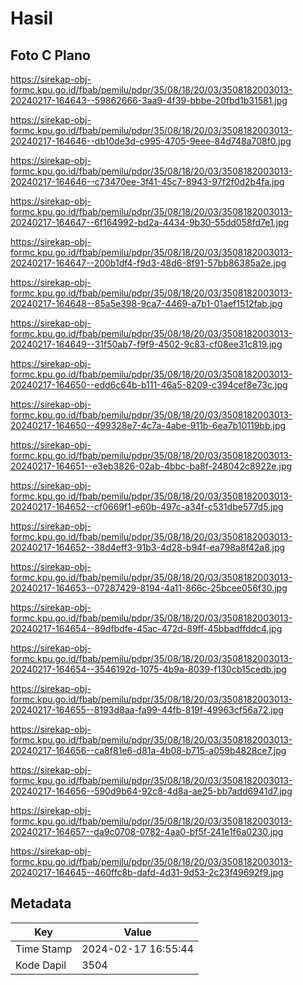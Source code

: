 # Hasil

## Foto C Plano

https://sirekap-obj-formc.kpu.go.id/fbab/pemilu/pdpr/35/08/18/20/03/3508182003013-20240217-164643--59862666-3aa9-4f39-bbbe-20fbd1b31581.jpg

https://sirekap-obj-formc.kpu.go.id/fbab/pemilu/pdpr/35/08/18/20/03/3508182003013-20240217-164646--db10de3d-c995-4705-9eee-84d748a708f0.jpg

https://sirekap-obj-formc.kpu.go.id/fbab/pemilu/pdpr/35/08/18/20/03/3508182003013-20240217-164646--c73470ee-3f41-45c7-8943-97f2f0d2b4fa.jpg

https://sirekap-obj-formc.kpu.go.id/fbab/pemilu/pdpr/35/08/18/20/03/3508182003013-20240217-164647--6f164992-bd2a-4434-9b30-55dd058fd7e1.jpg

https://sirekap-obj-formc.kpu.go.id/fbab/pemilu/pdpr/35/08/18/20/03/3508182003013-20240217-164647--200b1df4-f9d3-48d6-8f91-57bb86385a2e.jpg

https://sirekap-obj-formc.kpu.go.id/fbab/pemilu/pdpr/35/08/18/20/03/3508182003013-20240217-164648--85a5e398-9ca7-4469-a7b1-01aef1512fab.jpg

https://sirekap-obj-formc.kpu.go.id/fbab/pemilu/pdpr/35/08/18/20/03/3508182003013-20240217-164649--31f50ab7-f9f9-4502-9c83-cf08ee31c819.jpg

https://sirekap-obj-formc.kpu.go.id/fbab/pemilu/pdpr/35/08/18/20/03/3508182003013-20240217-164650--edd6c64b-b111-46a5-8209-c394cef8e73c.jpg

https://sirekap-obj-formc.kpu.go.id/fbab/pemilu/pdpr/35/08/18/20/03/3508182003013-20240217-164650--499328e7-4c7a-4abe-911b-6ea7b10119bb.jpg

https://sirekap-obj-formc.kpu.go.id/fbab/pemilu/pdpr/35/08/18/20/03/3508182003013-20240217-164651--e3eb3826-02ab-4bbc-ba8f-248042c8922e.jpg

https://sirekap-obj-formc.kpu.go.id/fbab/pemilu/pdpr/35/08/18/20/03/3508182003013-20240217-164652--cf0669f1-e60b-497c-a34f-c531dbe577d5.jpg

https://sirekap-obj-formc.kpu.go.id/fbab/pemilu/pdpr/35/08/18/20/03/3508182003013-20240217-164652--38d4eff3-91b3-4d28-b94f-ea798a8f42a8.jpg

https://sirekap-obj-formc.kpu.go.id/fbab/pemilu/pdpr/35/08/18/20/03/3508182003013-20240217-164653--07287429-8194-4a11-866c-25bcee056f30.jpg

https://sirekap-obj-formc.kpu.go.id/fbab/pemilu/pdpr/35/08/18/20/03/3508182003013-20240217-164654--89dfbdfe-45ac-472d-89ff-45bbadffddc4.jpg

https://sirekap-obj-formc.kpu.go.id/fbab/pemilu/pdpr/35/08/18/20/03/3508182003013-20240217-164654--3546192d-1075-4b9a-8039-f130cb15cedb.jpg

https://sirekap-obj-formc.kpu.go.id/fbab/pemilu/pdpr/35/08/18/20/03/3508182003013-20240217-164655--8193d8aa-fa99-44fb-819f-49963cf56a72.jpg

https://sirekap-obj-formc.kpu.go.id/fbab/pemilu/pdpr/35/08/18/20/03/3508182003013-20240217-164656--ca8f81e6-d81a-4b08-b715-a059b4828ce7.jpg

https://sirekap-obj-formc.kpu.go.id/fbab/pemilu/pdpr/35/08/18/20/03/3508182003013-20240217-164656--590d9b64-92c8-4d8a-ae25-bb7add6941d7.jpg

https://sirekap-obj-formc.kpu.go.id/fbab/pemilu/pdpr/35/08/18/20/03/3508182003013-20240217-164657--da9c0708-0782-4aa0-bf5f-241e1f6a0230.jpg

https://sirekap-obj-formc.kpu.go.id/fbab/pemilu/pdpr/35/08/18/20/03/3508182003013-20240217-164645--460ffc8b-dafd-4d31-9d53-2c23f49692f9.jpg


## Metadata

| Key        | Value               |
| ---------- | ------------------- |
| Time Stamp | 2024-02-17 16:55:44 |
| Kode Dapil | 3504                |



